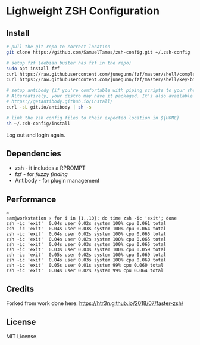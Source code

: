 # Lighweight ZSH Configuration

## Install

```sh
# pull the git repo to correct location
git clone https://github.com/SamuelTames/zsh-config.git ~/.zsh-config

# setup fzf (debian buster has fzf in the repo)
sudo apt install fzf
curl https://raw.githubusercontent.com/junegunn/fzf/master/shell/completion.zsh "~/zsh-config/completion.zsh"
curl https://raw.githubusercontent.com/junegunn/fzf/master/shell/key-bindings.zsh "~/zsh-config/key-bindings.zsh"

# setup antibody (if you're comfortable with piping scripts to your shell.)
# Alternatively, your distro may have it packaged. It's also available as a snap.
# https://getantibody.github.io/install/
curl -sL git.io/antibody | sh -s

# link the zsh config files to their expected location in ${HOME}
sh ~/.zsh-config/install
```
Log out and login again.

## Dependencies

* zsh - it includes a RPROMPT
* fzf - for _fuzzy finding_
* Antibody - for plugin management

## Performance


```
~
sam@workstation › for i in {1..10}; do time zsh -ic 'exit'; done               
zsh -ic 'exit'  0.04s user 0.02s system 100% cpu 0.061 total
zsh -ic 'exit'  0.04s user 0.03s system 100% cpu 0.064 total
zsh -ic 'exit'  0.04s user 0.02s system 100% cpu 0.065 total
zsh -ic 'exit'  0.04s user 0.02s system 100% cpu 0.065 total
zsh -ic 'exit'  0.04s user 0.03s system 100% cpu 0.065 total
zsh -ic 'exit'  0.03s user 0.03s system 100% cpu 0.059 total
zsh -ic 'exit'  0.05s user 0.02s system 100% cpu 0.069 total
zsh -ic 'exit'  0.04s user 0.03s system 100% cpu 0.069 total
zsh -ic 'exit'  0.05s user 0.01s system 99% cpu 0.060 total
zsh -ic 'exit'  0.04s user 0.02s system 99% cpu 0.064 total
```

## Credits

Forked from work done here: https://htr3n.github.io/2018/07/faster-zsh/

## License

MIT License.
